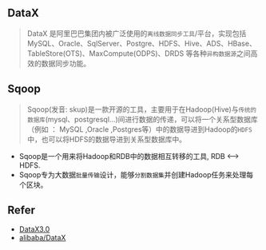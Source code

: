 

## DataX

> DataX 是阿里巴巴集团内被广泛使用的`离线数据同步工具`/平台，实现包括 MySQL、Oracle、SqlServer、Postgre、HDFS、Hive、ADS、HBase、TableStore(OTS)、MaxCompute(ODPS)、DRDS 等各种`异构数据源`之间高效的数据同步功能。

## Sqoop

> Sqoop(发音: skup)是一款开源的工具，主要用于在Hadoop(Hive)与`传统的数据库`(mysql、postgresql...)间进行数据的传递，可以将一个关系型数据库（例如 ： MySQL ,Oracle ,Postgres等）中的数据导进到Hadoop的`HDFS`中，也可以将HDFS的数据导进到关系型数据库中。
*  Sqoop是一个用来将Hadoop和RDB中的数据相互转移的工具, RDB <--> HDFS.
*  Sqoop专为大数据`批量传输`设计，能够`分割数据集`并创建Hadoop任务来处理每个区块。

## Refer

* [DataX3.0](https://blog.csdn.net/zsj777/article/details/80632959)
* [alibaba/DataX](https://github.com/alibaba/DataX)